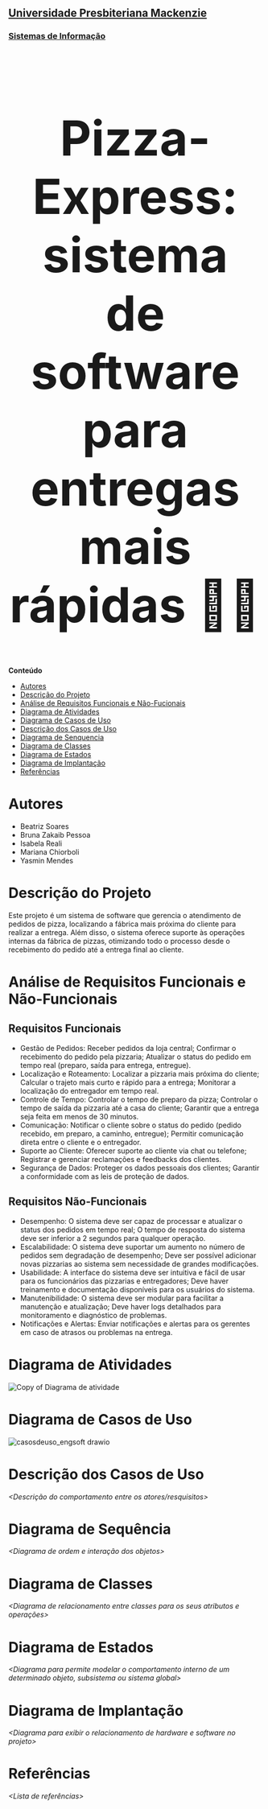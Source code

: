 <h2><a href= "https://www.mackenzie.br">Universidade Presbiteriana Mackenzie</a></h2>
<h3><a href= "https://www.mackenzie.br/graduacao/sao-paulo-higienopolis/sistemas-de-informacao">Sistemas de Informação</a></h3>


<font size="+12"><center>
# Pizza-Express: sistema de software para entregas mais rápidas 🛵🍕
</center></font>


**Conteúdo**

- [Autores](#nome-alunos)
- [Descrição do Projeto](#introdução-do-projeto)
- [Análise de Requisitos Funcionais e Não-Fucionais](#descrição-dos-requisitos)
- [Diagrama de Atividades](#diagrama-de-atividades) 
- [Diagrama de Casos de Uso](#diagrama-de-comportamento-atores)
- [Descrição dos Casos de Uso](#descrição-das-funcões)
- [Diagrama de Senquencia](#diagrama-de-ordem-interações)
- [Diagrama de Classes](#diagrama-orientado-objetos)
- [Diagrama de Estados](#diagrama-estrutura-componente)
- [Diagrama de Implantação](#diagrama-de-hardware-software)
- [Referências](#referências)


# Autores

* Beatriz Soares
* Bruna Zakaib Pessoa
* Isabela Reali
* Mariana Chiorboli
* Yasmin Mendes



# Descrição do Projeto

Este projeto é um sistema de software que gerencia o atendimento de pedidos de pizza, localizando a fábrica mais próxima do cliente para realizar a entrega. Além disso, o sistema oferece suporte às operações internas da fábrica de pizzas, otimizando todo o processo desde o recebimento do pedido até a entrega final ao cliente.

# Análise de Requisitos Funcionais e Não-Funcionais
## Requisitos Funcionais
* Gestão de Pedidos:
Receber pedidos da loja central;
Confirmar o recebimento do pedido pela pizzaria;
Atualizar o status do pedido em tempo real (preparo, saída para entrega, entregue).
* Localização e Roteamento:
Localizar a pizzaria mais próxima do cliente;
Calcular o trajeto mais curto e rápido para a entrega;
Monitorar a localização do entregador em tempo real.
* Controle de Tempo:
Controlar o tempo de preparo da pizza;
Controlar o tempo de saída da pizzaria até a casa do cliente;
Garantir que a entrega seja feita em menos de 30 minutos.
* Comunicação:
Notificar o cliente sobre o status do pedido (pedido recebido, em preparo, a caminho, entregue);
Permitir comunicação direta entre o cliente e o entregador.
* Suporte ao Cliente:
Oferecer suporte ao cliente via chat ou telefone;
Registrar e gerenciar reclamações e feedbacks dos clientes.
* Segurança de Dados:
Proteger os dados pessoais dos clientes;
Garantir a conformidade com as leis de proteção de dados.

## Requisitos Não-Funcionais
* Desempenho:
O sistema deve ser capaz de processar e atualizar o status dos pedidos em tempo real;
O tempo de resposta do sistema deve ser inferior a 2 segundos para qualquer operação.
* Escalabilidade:
O sistema deve suportar um aumento no número de pedidos sem degradação de desempenho;
Deve ser possível adicionar novas pizzarias ao sistema sem necessidade de grandes modificações.
* Usabilidade:
A interface do sistema deve ser intuitiva e fácil de usar para os funcionários das pizzarias e entregadores;
Deve haver treinamento e documentação disponíveis para os usuários do sistema.
* Manutenibilidade:
O sistema deve ser modular para facilitar a manutenção e atualização;
Deve haver logs detalhados para monitoramento e diagnóstico de problemas.
* Notificações e Alertas:
Enviar notificações e alertas para os gerentes em caso de atrasos ou problemas na entrega.

# Diagrama de Atividades
![Copy of Diagrama de atividade](https://github.com/user-attachments/assets/25c9f71c-a339-4b76-b22c-84ec1d7f4287)



# Diagrama de Casos de Uso
![casosdeuso_engsoft drawio](https://github.com/user-attachments/assets/e3b2fc58-55b9-432a-bc30-4a2905a08340)



# Descrição dos Casos de Uso

*&lt;Descrição do comportamento entre os atores/resquisitos&gt;*

# Diagrama de Sequência

*&lt;Diagrama de ordem e interação dos objetos&gt;*

# Diagrama de Classes

*&lt;Diagrama de relacionamento entre classes para os seus atributos e operações&gt;*

# Diagrama de Estados

*&lt;Diagrama para permite modelar o comportamento interno de um determinado objeto, subsistema ou sistema global&gt;*

# Diagrama de Implantação

*&lt;Diagrama para exibir o relacionamento de hardware e software no projeto&gt;*

# Referências

*&lt;Lista de referências&gt;*
